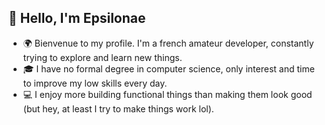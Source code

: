 ## 👋 Hello, I'm Epsilonae
- 🌍 Bienvenue to my profile. I'm a french amateur developer, constantly trying to explore and learn new things.
- 🎓 I have no formal degree in computer science, only interest and time to improve my low skills every day.
- 💻 I enjoy more building functional things than making them look good (but hey, at least I try to make things work lol).
